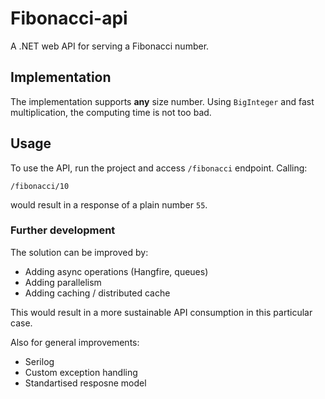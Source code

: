 # Fibonacci-api
A .NET web API for serving a Fibonacci number.

## Implementation

The implementation supports **any** size number. Using `BigInteger` and fast multiplication, the computing time is not too bad.

## Usage
To use the API, run the project and access `/fibonacci` endpoint. Calling:
```
/fibonacci/10
```
would result in a response of a plain number `55`.

### Further development
The solution can be improved by:
* Adding async operations (Hangfire, queues)
* Adding parallelism
* Adding caching / distributed cache

This would result in a more sustainable API consumption in this particular case.

Also for general improvements:
* Serilog
* Custom exception handling
* Standartised resposne model
